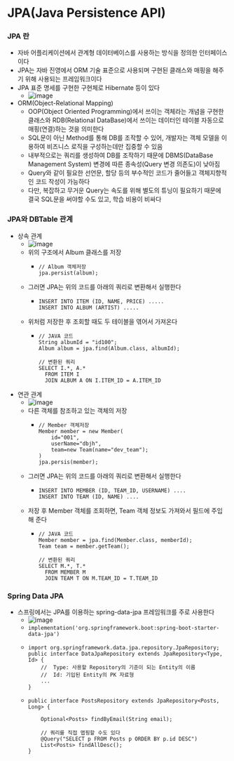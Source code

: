 # JPA(Java Persistence API)

### JPA 란
- 자바 어플리케이션에서 관계형 데이터베이스를 사용하는 방식을 정의한 인터페이스이다
- JPA는 자바 진영에서 ORM 기술 표준으로 사용되며 구현된 클래스와 매핑을 해주기 위해 사용되는 프레임워크이다
- JPA 표준 명세를 구현한 구현체로 Hibernate 등이 있다
  - ![image](https://github.com/kimho1wq/TIL/assets/15611500/91a8b578-1786-447d-a087-22905260c6e9)
- ORM(Object-Relational Mapping)
  - OOP(Object Oriented Programming)에서 쓰이는 객체라는 개념을 구현한 클래스와 RDB(Relational DataBase)에서 쓰이는 데이터인 테이블 자동으로 매핑(연결)하는 것을 의미한다
  - SQL문이 아닌 Method를 통해 DB를 조작할 수 있어, 개발자는 객체 모델을 이용하여 비즈니스 로직을 구성하는데만 집중할 수 있음
  - 내부적으로는 쿼리를 생성하여 DB를 조작하기 때문에 DBMS(DataBase Management System) 변경에 따른 종속성(Query 변경 의존도)이 낮아짐
  - Query와 같이 필요한 선언문, 할당 등의 부수적인 코드가 줄어들고 객체지향적인 코드 작성이 가능하다
  - 다만, 복잡하고 무거운 Query는 속도를 위해 별도의 튜닝이 필요하기 때문에 결국 SQL문을 써야할 수도 있고, 학습 비용이 비싸다


### JPA와 DBTable 관계
- 상속 관계
  - ![image](https://github.com/kimho1wq/TIL/assets/15611500/ae5d5d6f-d094-40c5-ae10-df299a241e85)
  - 위의 구조에서 Album 클래스를 저장
    - ```
      // Album 객체저장
      jpa.persist(album);
      ```
  - 그러면 JPA는 위의 코드를 아래의 쿼리로 변환해서 실행한다
    - ```
      INSERT INTO ITEM (ID, NAME, PRICE) .....
      INSERT INTO ALBUM (ARTIST) .....
      ```
  - 위처럼 저장한 후 조회할 때도 두 테이블을 엮어서 가져온다
    - ```
      // JAVA 코드
      String albumId = "id100";
      Album album = jpa.find(Album.class, albumId);
      
      // 변환된 쿼리
      SELECT I.*, A.*
        FROM ITEM I
        JOIN ALBUM A ON I.ITEM_ID = A.ITEM_ID
      ```
- 연관 관계
  - ![image](https://github.com/kimho1wq/TIL/assets/15611500/13ab28f8-033f-4697-b72c-aaf4c373e600)
  - 다른 객체를 참조하고 있는 객체의 저장
    - ```
      // Member 객체저장
      Member member = new Member(
          id="001",
          userName="dbjh",
          team=new Team(name="dev_team");
      )
      jpa.persis(member);
      ```
  - 그러면 JPA는 위의 코드를 아래의 쿼리로 변환해서 실행한다
    - ```
      INSERT INTO MEMBER (ID, TEAM_ID, USERNAME) ....
      INSERT INTO TEAM (ID, NAME) ....
      ```
  - 저장 후 Member 객체를 조회하면, Team 객체 정보도 가져와서 필드에 주입해 준다
    - ```
      // JAVA 코드
      Member member = jpa.find(Member.class, memberId);
      Team team = member.getTeam();

      // 변환된 쿼리
      SELECT M.*, T.*
        FROM MEMBER M
        JOIN TEAM T ON M.TEAM_ID = T.TEAM_ID 
      ```

### Spring Data JPA
- 스프링에서는 JPA를 이용하는 spring-data-jpa 프레임워크를 주로 사용한다
  - ![image](https://github.com/kimho1wq/TIL/assets/15611500/a6c514b8-c6e1-40c6-9c11-bcf3d8b04779)
  - ```implementation('org.springframework.boot:spring-boot-starter-data-jpa')```
  - ```
    import org.springframework.data.jpa.repository.JpaRepository;
    public interface DataJpaRepository extends JpaRepository<Type, Id> {
        //  Type: 사용할 Repository의 기준이 되는 Entity의 이름
        //  Id: 기입된 Entity의 PK 자료형
        ...
    }
    ```
  - ```
    public interface PostsRepository extends JpaRepository<Posts, Long> {
        
        Optional<Posts> findByEmail(String email);
    
        // 쿼리를 직접 맵핑할 수도 있다
        @Query("SELECT p FROM Posts p ORDER BY p.id DESC")
        List<Posts> findAllDesc();
    }
    ```






















